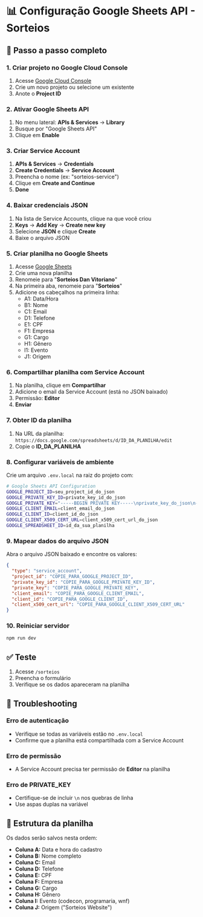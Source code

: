 # 📊 Configuração Google Sheets API - Sorteios

## 🚀 Passo a passo completo

### 1. Criar projeto no Google Cloud Console
1. Acesse [Google Cloud Console](https://console.cloud.google.com)
2. Crie um novo projeto ou selecione um existente
3. Anote o **Project ID**

### 2. Ativar Google Sheets API
1. No menu lateral: **APIs & Services** → **Library**
2. Busque por "Google Sheets API"
3. Clique em **Enable**

### 3. Criar Service Account
1. **APIs & Services** → **Credentials**
2. **Create Credentials** → **Service Account**
3. Preencha o nome (ex: "sorteios-service")
4. Clique em **Create and Continue**
5. **Done**

### 4. Baixar credenciais JSON
1. Na lista de Service Accounts, clique na que você criou
2. **Keys** → **Add Key** → **Create new key**
3. Selecione **JSON** e clique **Create**
4. Baixe o arquivo JSON

### 5. Criar planilha no Google Sheets
1. Acesse [Google Sheets](https://sheets.google.com)
2. Crie uma nova planilha
3. Renomeie para "**Sorteios Dan Vitoriano**"
4. Na primeira aba, renomeie para "**Sorteios**"
5. Adicione os cabeçalhos na primeira linha:
   - A1: Data/Hora
   - B1: Nome
   - C1: Email
   - D1: Telefone
   - E1: CPF
   - F1: Empresa
   - G1: Cargo
   - H1: Gênero
   - I1: Evento
   - J1: Origem

### 6. Compartilhar planilha com Service Account
1. Na planilha, clique em **Compartilhar**
2. Adicione o email da Service Account (está no JSON baixado)
3. Permissão: **Editor**
4. **Enviar**

### 7. Obter ID da planilha
1. Na URL da planilha: `https://docs.google.com/spreadsheets/d/ID_DA_PLANILHA/edit`
2. Copie o **ID_DA_PLANILHA**

### 8. Configurar variáveis de ambiente
Crie um arquivo `.env.local` na raiz do projeto com:

```bash
# Google Sheets API Configuration
GOOGLE_PROJECT_ID=seu_project_id_do_json
GOOGLE_PRIVATE_KEY_ID=private_key_id_do_json
GOOGLE_PRIVATE_KEY="-----BEGIN PRIVATE KEY-----\nprivate_key_do_json\n-----END PRIVATE KEY-----\n"
GOOGLE_CLIENT_EMAIL=client_email_do_json
GOOGLE_CLIENT_ID=client_id_do_json
GOOGLE_CLIENT_X509_CERT_URL=client_x509_cert_url_do_json
GOOGLE_SPREADSHEET_ID=id_da_sua_planilha
```

### 9. Mapear dados do arquivo JSON
Abra o arquivo JSON baixado e encontre os valores:

```json
{
  "type": "service_account",
  "project_id": "COPIE_PARA_GOOGLE_PROJECT_ID",
  "private_key_id": "COPIE_PARA_GOOGLE_PRIVATE_KEY_ID",
  "private_key": "COPIE_PARA_GOOGLE_PRIVATE_KEY",
  "client_email": "COPIE_PARA_GOOGLE_CLIENT_EMAIL",
  "client_id": "COPIE_PARA_GOOGLE_CLIENT_ID",
  "client_x509_cert_url": "COPIE_PARA_GOOGLE_CLIENT_X509_CERT_URL"
}
```

### 10. Reiniciar servidor
```bash
npm run dev
```

## ✅ Teste
1. Acesse `/sorteios`
2. Preencha o formulário
3. Verifique se os dados apareceram na planilha

## 🔧 Troubleshooting

### Erro de autenticação
- Verifique se todas as variáveis estão no `.env.local`
- Confirme que a planilha está compartilhada com a Service Account

### Erro de permissão
- A Service Account precisa ter permissão de **Editor** na planilha

### Erro de PRIVATE_KEY
- Certifique-se de incluir `\n` nos quebras de linha
- Use aspas duplas na variável

## 📝 Estrutura da planilha
Os dados serão salvos nesta ordem:
- **Coluna A:** Data e hora do cadastro
- **Coluna B:** Nome completo
- **Coluna C:** Email
- **Coluna D:** Telefone
- **Coluna E:** CPF
- **Coluna F:** Empresa
- **Coluna G:** Cargo
- **Coluna H:** Gênero
- **Coluna I:** Evento (codecon, programaria, wnf)
- **Coluna J:** Origem ("Sorteios Website") 